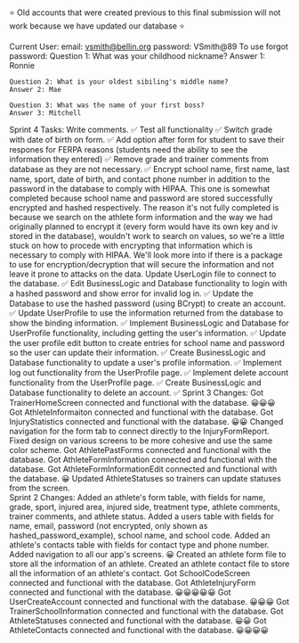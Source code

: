 ⭐️ Old accounts that were created previous to this final submission will not work because we have updated our database ⭐️

Current User:
    email: vsmith@bellin.org
    password: VSmith@89
To use forgot password:
    Question 1: What was your childhood nickname?
    Answer 1: Ronnie

    Question 2: What is your oldest sibiling's middle name?
    Answer 2: Mae

    Question 3: What was the name of your first boss?
    Answer 3: Mitchell

    
Sprint 4 Tasks:
    Write comments. ✅
    Test all functionality ✅
    Switch grade with date of birth on form. ✅
    Add option after form for student to save their respones for FERPA reasons (students need the ability to see the information they entered) ✅
    Remove grade and trainer comments from database as they are not necessary. ✅
    Encrypt school name, first name, last name, sport, date of birth, and contact phone number in addition to the password in the database to comply with HIPAA.
        This one is somewhat completed because school name and password are stored successfully encrypted and hashed respectively.
        The reason it's not fully completed is because we search on the athlete form information and the way we had originally planned to encrypt it (every form would have its own key and iv stored in the database), wouldn't work to search on values, so we're a little stuck on how to procede with encrypting that information which is necessary to comply with HIPAA. We'll look more into if there is a package to use for encryption/decryption that will secure the information and not leave it prone to attacks on the data.
    Update UserLogin file to connect to the database. ✅
    Edit BusinessLogic and Database functionality to login with a hashed password and show error for invalid log in. ✅
    Update the Database to use the hashed password (using BCrypt) to create an account. ✅
    Update UserProfile to use the information returned from the database to show the binding information. ✅
    Implement BusinessLogic and Database for UserProfile functionality, including getting the user's information. ✅
    Update the user profile edit button to create entries for school name and password so the user can update their information. ✅
    Create BusinessLogic and Database functionality to update a user's profile information. ✅
    Implement log out functionality from the UserProfile page. ✅
    Implement delete account functionality from the UserProfile page. ✅
    Create BusinessLogic and Database functionality to delete an account. ✅
Sprint 3 Changes:
    Got TrainerHomeScreen connected and functional with the database. 😀😀😀
    Got AthleteInformaiton connected and functional with the database.
    Got InjuryStatistics connected and functional with the database. 😀😀
    Changed navigation for the form tab to connect directly to the InjuryFormReport.
    Fixed design on various screens to be more cohesive and use the same color scheme.
    Got AthletePastForms connected and functional with the database.
    Got AthleteFormInformation connected and functional with the database.
    Got AthleteFormInformationEdit connected and functional with the database. 😀
    Updated AthleteStatuses so trainers can update statuses from the screen.    
Sprint 2 Changes: 
    Added an athlete's form table, with fields for name, grade, sport, injured area, injured side, treatment type, athlete comments, trainer comments, and athlete status.
    Added a users table with fields for name, email, password (not encrypted, only shown as hashed_password_example), school name, and school code.
    Added an athlete's contacts table with fields for contact type and phone number.
    Added navigation to all our app's screens. 😀
    Created an athlete form file to store all the information of an athlete.
    Created an athlete contact file to store all the information of an athlete's contact.
    Got SchoolCodeScreen connected and functional with the database.
    Got AthleteInjuryForm connected and functional with the database. 😀😀😀😀😀
    Got UserCreateAccount connected and functional with the database. 😀😀😀
    Got TrainerSchoolInformation connected and functional with the database.
    Got AthleteStatuses connected and functional with the database. 😀😀
    Got AthleteContacts connected and functional with the database. 😀😀😀😀